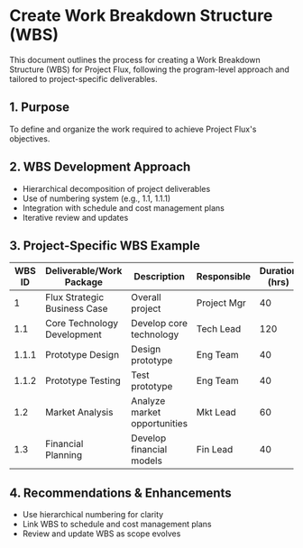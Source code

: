# Create Work Breakdown Structure (WBS)

This document outlines the process for creating a Work Breakdown Structure (WBS) for Project Flux, following the program-level approach and tailored to project-specific deliverables.

## 1. Purpose
To define and organize the work required to achieve Project Flux's objectives.

## 2. WBS Development Approach
- Hierarchical decomposition of project deliverables
- Use of numbering system (e.g., 1.1, 1.1.1)
- Integration with schedule and cost management plans
- Iterative review and updates

## 3. Project-Specific WBS Example
| WBS ID | Deliverable/Work Package                | Description                          | Responsible | Duration (hrs) | Dependencies |
|--------|-----------------------------------------|--------------------------------------|-------------|---------------|--------------|
| 1      | Flux Strategic Business Case            | Overall project                      | Project Mgr | 40            | -            |
| 1.1    | Core Technology Development             | Develop core technology              | Tech Lead   | 120           | 1            |
| 1.1.1  | Prototype Design                       | Design prototype                     | Eng Team    | 40            | 1.1          |
| 1.1.2  | Prototype Testing                      | Test prototype                       | Eng Team    | 40            | 1.1          |
| 1.2    | Market Analysis                        | Analyze market opportunities         | Mkt Lead    | 60            | 1            |
| 1.3    | Financial Planning                      | Develop financial models             | Fin Lead    | 40            | 1            |

## 4. Recommendations & Enhancements
- Use hierarchical numbering for clarity
- Link WBS to schedule and cost management plans
- Review and update WBS as scope evolves
